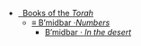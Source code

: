 - [<i class="fa-solid fa-circle-arrow-left"></i>&nbsp; Books of the _Torah_](/)
    - [&equiv; B’midbar &middot;*Numbers*](numbers/numbers.md)
        - [B’midbar &middot; _In the desert_](numbers/B’midbar.md)

